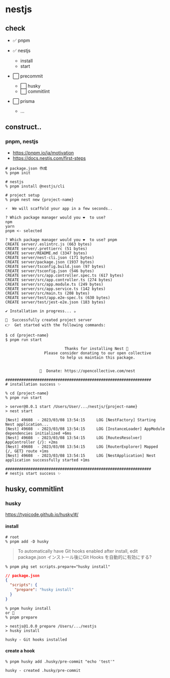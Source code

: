 # nestjs

## check
* ✅ pnpm
* ✅ nestjs
    * install
    * start

* ⬜️ precommit
    * ⬜️ husky
    * ⬜️ commitlint

* ⬜️ prisma
    * ...



## construct..

### pnpm, nestjs
* https://pnpm.io/ja/motivation
* https://docs.nestjs.com/first-steps


```shell
# package.json 作成
% pnpm init

# nestjs
% pnpm install @nestjs/cli

# project setup
% pnpm nest new {project-name}

⚡  We will scaffold your app in a few seconds..

? Which package manager would you ❤️  to use?
npm
yarn
pnpm <- selected

? Which package manager would you ❤️  to use? pnpm
CREATE server/.eslintrc.js (663 bytes)
CREATE server/.prettierrc (51 bytes)
CREATE server/README.md (3347 bytes)
CREATE server/nest-cli.json (171 bytes)
CREATE server/package.json (1937 bytes)
CREATE server/tsconfig.build.json (97 bytes)
CREATE server/tsconfig.json (546 bytes)
CREATE server/src/app.controller.spec.ts (617 bytes)
CREATE server/src/app.controller.ts (274 bytes)
CREATE server/src/app.module.ts (249 bytes)
CREATE server/src/app.service.ts (142 bytes)
CREATE server/src/main.ts (208 bytes)
CREATE server/test/app.e2e-spec.ts (630 bytes)
CREATE server/test/jest-e2e.json (183 bytes)

✔ Installation in progress... ☕

🚀  Successfully created project server
👉  Get started with the following commands:

$ cd {project-name}
$ pnpm run start
                                         
                          Thanks for installing Nest 🙏
                 Please consider donating to our open collective
                        to help us maintain this package.
                                         
                                         
               🍷  Donate: https://opencollective.com/nest

################################################################
# installation success ✨

% cd {project-name}
% pnpm run start

> server@0.0.1 start /Users/User/.../nestjs/{project-name}
> nest start

[Nest] 49608  - 2023/03/08 13:54:15     LOG [NestFactory] Starting Nest application...
[Nest] 49608  - 2023/03/08 13:54:15     LOG [InstanceLoader] AppModule dependencies initialized +6ms
[Nest] 49608  - 2023/03/08 13:54:15     LOG [RoutesResolver] AppController {/}: +2ms
[Nest] 49608  - 2023/03/08 13:54:15     LOG [RouterExplorer] Mapped {/, GET} route +1ms
[Nest] 49608  - 2023/03/08 13:54:15     LOG [NestApplication] Nest application successfully started +1ms

################################################################
# nestjs start success ✨

```

## husky, commitlint

### husky
https://typicode.github.io/husky/#/

#### install
```shell
# root
% pnpm add -D husky
```

> To automatically have Git hooks enabled after install, edit package.json
> インストール後にGit Hooks を自動的に有効にする?

```shell 
% pnpm pkg set scripts.prepare="husky install"
```

```json
// package.json
{
  "scripts": {
    "prepare": "husky install"
  }
}
```
```shell
% pnpm husky install
or 🐤
% pnpm prepare

> nestjs@1.0.0 prepare /Users/.../nestjs
> husky install

husky - Git hooks installed
```

#### create a hook

```shell
% pnpm husky add .husky/pre-commit "echo 'test'"

husky - created .husky/pre-commit
```


